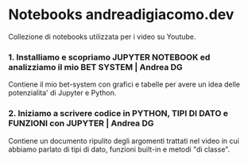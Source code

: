 # Notebooks andreadigiacomo.dev

Collezione di notebooks utilizzata per i video su Youtube.

### 1. Installiamo e scopriamo JUPYTER NOTEBOOK ed analizziamo il mio BET SYSTEM | Andrea DG
Contiene il mio bet-system con grafici e tabelle per avere un idea delle potenzialita' di Jupyter e Python.

### 2. Iniziamo a scrivere codice in PYTHON, TIPI DI DATO e FUNZIONI con JUPYTER | Andrea DG
Contiene un documento ripulito degli argomenti trattati nel video in cui abbiamo parlato di tipi di dato, funzioni built-in e metodi "di classe".